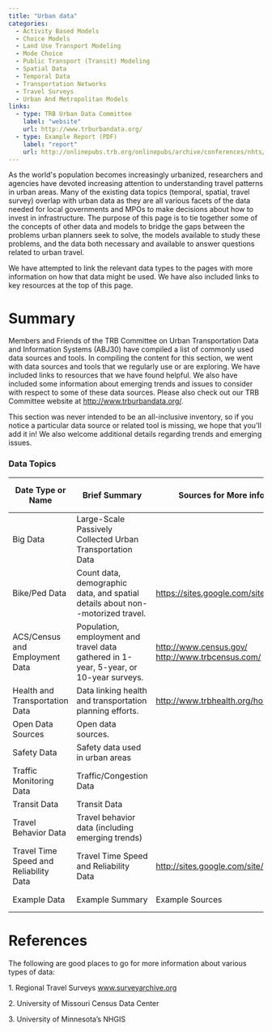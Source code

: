```yaml
---
title: "Urban data"
categories:
  - Activity Based Models
  - Choice Models
  - Land Use Transport Modeling
  - Mode Choice
  - Public Transport (Transit) Modeling
  - Spatial Data
  - Temporal Data
  - Transportation Networks
  - Travel Surveys
  - Urban And Metropolitan Models
links:
  - type: TRB Urban Data Committee
    label: "website"
    url: http://www.trburbandata.org/
  - type: Example Report (PDF)
    label: "report"
    url: http://onlinepubs.trb.org/onlinepubs/archive/conferences/nhts/Pendyala.pdf
---
```


As the world's population becomes increasingly urbanized, researchers and agencies have devoted increasing attention to understanding travel patterns in urban areas. Many of the existing data topics (temporal, spatial, travel survey) overlap with urban data as they are all various facets of the data needed for local governments and MPOs to make decisions about how to invest in infrastructure. The purpose of this page is to tie together some of the concepts of other data and models to bridge the gaps between the problems urban planners seek to solve, the models available to study these problems, and the data both necessary and available to answer questions related to urban travel.

We have attempted to link the relevant data types to the pages with more information on how that data might be used. We have also included links to key resources at the top of this page.

Summary
=======

Members and Friends of the TRB Committee on Urban Transportation Data and Information Systems (ABJ30) have compiled a list of commonly used data sources and tools. In compiling the content for this section, we went with data sources and tools that we regularly use or are exploring. We have included links to resources that we have found helpful. We also have included some information about emerging trends and issues to consider with respect to some of these data sources. Please also check out our TRB Committee website at <http://www.trburbandata.org/>.

This section was never intended to be an all-inclusive inventory, so if you notice a particular data source or related tool is missing, we hope that you'll add it in! We also welcome additional details regarding trends and emerging issues.

### Data Topics

| Date Type or Name                      | Brief Summary                                                                          | Sources for More information                         | Related Pages on tfresource                                                                 |
|----------------------------------------|----------------------------------------------------------------------------------------|------------------------------------------------------|---------------------------------------------------------------------------------------------|
| Big Data                               | Large-Scale Passively Collected Urban Transportation Data                              |                                                      | [Big Data](Big_Data)                                                             |
| Bike/Ped Data                          | Count data, demographic data, and spatial details about non--motorized travel.         | <https://sites.google.com/site/bikepeddata/>         | [Bike/Ped Data](Bike_Ped_Data)                                                   |
| ACS/Census and Employment Data         | Population, employment and travel data gathered in 1-year, 5-year, or 10-year surveys. | <http://www.census.gov/> <http://www.trbcensus.com/> | [Census and Employment Data](Census_and_Employment_Data)                         |
| Health and Transportation Data         | Data linking health and transportation planning efforts.                               | <http://www.trbhealth.org/home>                      | [Health and Transportation Data](Health_and_Transportation_Data)                 |
| Open Data Sources                      | Open data sources.                                                                     |                                                      | [Open Data Sources](Open_Data_Sources)                                           |
| Safety Data                            | Safety data used in urban areas                                                        |                                                      | [Safety Data](Safety_Data)                                                       |
| Traffic Monitoring Data                | Traffic/Congestion Data                                                                |                                                      | [Traffic Data](Traffic_Data)                                                     |
| Transit Data                           | Transit Data                                                                           |                                                      | [Transit Data](Transit_Data)                                                     |
| Travel Behavior Data                   | Travel behavior data (including emerging trends)                                       |                                                      | [Travel Behavior Data](Travel_Behavior_Data)                                     |
| Travel Time Speed and Reliability Data | Travel Time Speed and Reliability Data                                                 | <http://sites.google.com/site/trbttsr/>              | [Travel Time Speed and Reliability Data](Travel_Time_Speed_and_Reliability_Data) |
| Example Data                           | Example Summary                                                                        | Example Sources                                      | Ex links to related pages                                                                   |

References
==========

The following are good places to go for more information about various types of data:

1\. Regional Travel Surveys www.surveyarchive.org

2\. University of Missouri Census Data Center

3\. University of Minnesota’s NHGIS

